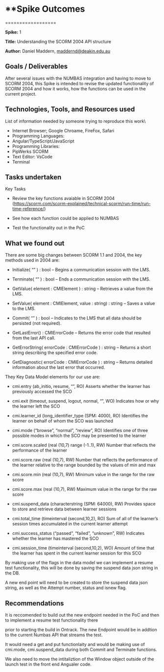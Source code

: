 # \*\*Spike Outcomes

==================

**Spike:** 1

**Title:** Understanding the SCORM 2004 API structure

**Author:** Daniel Maddern, maddernd@deakin.edu.au

## Goals / Deliverables

After several issues with the NUMBAS integration and having to move to SCORM 2004, this Spike is intended to revise the updated functionality of
SCORM 2004 and how it works, how the functions can be used in the current project.

## Technologies, Tools, and Resources used

List of information needed by someone trying to reproduce this work\

- Internet Browser; Google Chroame, FireFox, Safari
- Programming Languages:
- Angular/TypeScript/JavaScript
- Programming Libraries:
- PipWerks SCORM
- Text Editor: VsCode
- Terminal

## Tasks undertaken

Key Tasks

- Review the key functions avaiable in SCORM 2004 (https://scorm.com/scorm-explained/technical-scorm/run-time/run-time-reference/)

- See how each function could be applied to NUMBAS

- Test the functionality out in the PoC
 
## What we found out

There are some big changes between SCORM 1.1 and 2004, the key methods used in 2004 are:

- Initialize( “” ) : bool – Begins a communication session with the LMS.

- Terminate( “” ) : bool – Ends a communication session with the LMS.

- GetValue( element : CMIElement ) : string – Retrieves a value from the LMS.

- SetValue( element : CMIElement, value : string) : string – Saves a value to the LMS.

- Commit( “” ) : bool – Indicates to the LMS that all data should be persisted (not required).

- GetLastError() : CMIErrorCode – Returns the error code that resulted from the last API call.

- GetErrorString( errorCode : CMIErrorCode ) : string – Returns a short string describing the specified error code.

- GetDiagnostic( errorCode : CMIErrorCode ) : string – Returns detailed information about the last error that occurred.

They Key Data Model elements for our use are:

- cmi.entry (ab_initio, resume, “”, RO) Asserts whether the learner has previously accessed the SCO

- cmi.exit (timeout, suspend, logout, normal, “”, WO) Indicates how or why the learner left the SCO

- cmi.learner_id (long_identifier_type (SPM: 4000), RO) Identifies the learner on behalf of whom the SCO was launched

- cmi.mode (“browse”, “normal”, “review”, RO) Identifies one of three possible modes in which the SCO may be presented to the learner

- cmi.score.scaled (real (10,7) range (-1..1), RW) Number that reflects the performance of the learner

- cmi.score.raw (real (10,7), RW) Number that reflects the performance of the learner relative to the range bounded by the values of min and max

- cmi.score.min (real (10,7), RW) Minimum value in the range for the raw score

- cmi.score.max (real (10,7), RW) Maximum value in the range for the raw score

- cmi.suspend_data (characterstring (SPM: 64000), RW) Provides space to store and retrieve data between learner sessions

- cmi.total_time (timeinterval (second,10,2), RO) Sum of all of the learner’s session times accumulated in the current learner attempt

- cmi.success_status (“passed”, “failed”, “unknown”, RW) Indicates whether the learner has mastered the SCO

- cmi.session_time (timeinterval (second,10,2), WO) Amount of time that the learner has spent in the current learner session for this SCO

By making use of the flags in the data model we can implement a resume test functionality, this will be done by saving the suspend data json string in the DB.

A new end point will need to be created to store the suspend data json string, as well as the Attempt number, status and isnew flag.



## Recommendations 

It is reccomended to build out the new endpoint needed in the PoC and then to implement a resume test functionality there

prior to starting the build in Ontrack. The new Endpoint would be in addtion to the current Numbas API that streams the test.

It would need a get and put functionlaity and would be making use of cmi.mode, cmi.suspend_data during both Commit and Terminate functions.

We also need to move the intitaliztion of the Window object outside of the launch test in the front end Angualer code.
